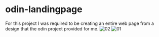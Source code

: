 # odin-landingpage
For this project I was required to be creating an entire web page from a design that the odin project provided for me.
![02](https://github.com/MikeTKing/odin-landingpage/assets/160177651/256ba939-322b-4357-a65c-ba02f066b876)
![01](https://github.com/MikeTKing/odin-landingpage/assets/160177651/dc5de6e0-d426-48a1-871c-2201dd830fcc)
